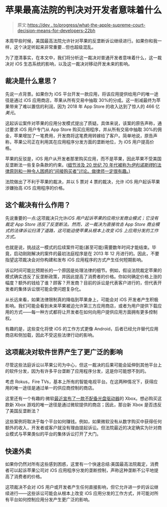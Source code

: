 # 苹果最高法院的判决对开发者意味着什么

> 原文:[https://dev . to/progress/what-the-apple-supreme-court-decision-means-for-developers-22bh](https://dev.to/progress/what-the-apple-supreme-court-decision-means-for-developers-22bh)

本周早些时候，美国最高法院允许针对苹果的反垄断诉讼继续进行。如果你和我一样，这个决定听起来非常重要...但也超级混乱。

为了澄清事实，在本文中，我们将分析这一裁决对普通开发者意味着什么，这一裁决对 iOS 生态系统的影响，以及这一裁决对移动开发未来的影响。

## [](#what-does-the-ruling-mean)裁决是什么意思？

先说一点背景。如果你为 iOS 平台开发一款应用，将该应用提供给用户的唯一途径是通过 iOS 应用商店，苹果从所有交易中抽取 30%的分成。这一削减最终为苹果带来了难以置信的利润，因为 2018 年 App Store 的收入达到了惊人的 466 亿*美元*。

这起诉讼案件对苹果的应用分发模式提出了质疑。具体来说，该案的原告声称，通过要求 iOS 用户专门从 App Store 购买应用程序，并从所有交易中抽取 30%的佣金，苹果增加了一笔费用，开发商将这笔费用转嫁给了客户。简单地说，原告声称，苹果公司正在利用其在应用程序分发方面的垄断地位，为 iOS 用户提高价格。

苹果的反驳是，iOS 用户从开发者那里购买应用，而不是苹果，因此苹果不受美国反垄断法一些复杂条款的约束。([细节涉及 20 世纪 70 年代被称为*伊利诺斯砖*的法律原则和一种令人困惑的“间接购买者”讨论。做律师一定很有趣。)](https://en.wikipedia.org/wiki/Apple_Inc._v._Pepper)

法院做出了不利于苹果的裁决，并以 5 票对 4 票的裁决，允许 iOS 用户起诉苹果涉嫌抬高 iOS 应用程序的价格。

## [](#what-effect-does-this-ruling-have)这个裁决有什么作用？

先说重要的一点:这项裁决只允许*iOS 用户起诉苹果的应用分发商业模式；它没有裁定 App Store 违反了反垄断法。然而，这一裁决为直接攻击 App Store 商业模式的法律诉讼扫清了道路，这可能迫使苹果从根本上改变 iOS 上应用分发的工作方式。*

也就是说，挑战这一模式的后续案件可能(甚至可能)需要数年时间才能结束。毕竟，启动刚刚解决的案件的最初法庭程序是在 2013 年 12 月进行的。因此，不要指望这项裁决会对你构建和发布 iOS 应用程序的方式产生任何短期影响。

诉讼时间可能比预期长的一个原因是处理法律的细节。例如，假设法院裁定苹果的模式确实违反了反垄断政策，并因此提高了消费者的价格。你如何确定价格上涨的幅度？额外的钱给了谁？顾客？开发商？目前的诉讼是代表客户进行的，但代表开发者的集体诉讼很可能会使问题复杂化。

从长远来看，如果法律限制真的降临到苹果身上，可能会对 iOS 开发者产生积极影响。我们可能会看到未来苹果被迫允许第三方应用商店，或者为用户提供下载应用的方式——每一种方式都将让开发者在如何向用户提供应用方面拥有更多控制权。

有趣的是，这些变化将使 iOS 的工作方式更像 Android，后者已经允许替代应用商店和侧加载，因此不受这些法律行动的影响。

## 这项裁决对软件世界产生了更广泛的影响

尽管这些法庭诉讼以苹果公司为中心，但这一裁决的后果可能会延伸到其他平台上的软件分发，因为有许多平台垄断了应用程序分发，这是你可能想不到的。

考虑 Rokus，Fire TVs，基本上所有的智能电视平台。在这两种情况下，获得应用的唯一途径是通过单一的供应商控制的商店。

这里还有一个有趣的:微软[最近宣布了一款不配备光盘驱动器](https://www.theguardian.com/games/2019/apr/16/discless-xbox-one-release-date-price)的 Xbox。想必购买这款新 Xbox 游戏的唯一途径是通过微软提供的商店；因此，那台新 Xbox 是否违反了美国反垄断法？

这些案例将取决于每个平台如何赚钱。例如，如果微软没有从数字购买中获得任何额外的收入，开发者或客户就没有理由提起诉讼。但法院最近的决定确实为针对商业模式与苹果类似的平台的集体诉讼打开了大门。

## [](#quick-takeaways)快速外卖

如果你仍然对所有这些感到困惑，这里有一个快速总结:美国最高法院裁定，消费者可以起诉苹果公司对 iOS 应用程序分发的垄断控制，声称这种垄断不公平地提高了消费者的价格。

这项裁决不会对 iOS 用户或开发者产生任何直接影响，但它允许进一步的诉讼继续进行——这些诉讼可能会从根本上改变 iOS 应用分发的工作方式，并可能对所有平台如何控制应用分发产生更广泛的影响。